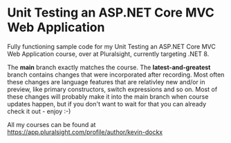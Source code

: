 # Unit Testing an ASP.NET Core MVC Web Application
Fully functioning sample code for my Unit Testing an ASP.NET Core MVC Web Application course, over at Pluralsight, currently targeting .NET 8.

The **main** branch exactly matches the course. 
The **latest-and-greatest** branch contains changes that were incorporated after recording. Most often these changes are language features that are relativley new and/or in preview, like primary constructors, switch expressions and so on. Most of these changes will probably make it into the main branch when course updates happen, but if you don't want to wait for that you can already check it out - enjoy :-)

All my courses can be found at https://app.pluralsight.com/profile/author/kevin-dockx
